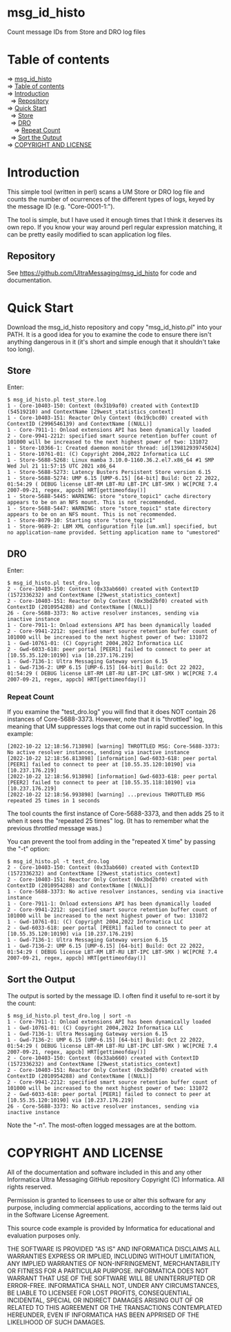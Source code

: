 # msg_id_histo

Count message IDs from Store and DRO log files

# Table of contents
<!-- mdtoc-start -->
&DoubleRightArrow; [msg_id_histo](#msgidhisto)  
&DoubleRightArrow; [Table of contents](#table-of-contents)  
&DoubleRightArrow; [Introduction](#introduction)  
&nbsp;&nbsp;&DoubleRightArrow; [Repository](#repository)  
&DoubleRightArrow; [Quick Start](#quick-start)  
&nbsp;&nbsp;&DoubleRightArrow; [Store](#store)  
&nbsp;&nbsp;&DoubleRightArrow; [DRO](#dro)  
&nbsp;&nbsp;&nbsp;&nbsp;&DoubleRightArrow; [Repeat Count](#repeat-count)  
&nbsp;&nbsp;&DoubleRightArrow; [Sort the Output](#sort-the-output)  
&DoubleRightArrow; [COPYRIGHT AND LICENSE](#copyright-and-license)  
<!-- TOC created by '../mdtoc/mdtoc.pl README.md' (see https://github.com/fordsfords/mdtoc) -->
<!-- mdtoc-end -->

# Introduction

This simple tool (written in perl) scans a UM Store or DRO log file
and counts the number of ocurrences of the different types of logs,
keyed by the message ID (e.g. "Core-0001-1:").

The tool is simple,
but I have used it enough times that I think it deserves its own repo.
If you know your way around perl regular expression matching,
it can be pretty easily modified to scan application log files.

## Repository

See https://github.com/UltraMessaging/msg_id_histo for code and documentation.

# Quick Start

Download the msg_id_histo repository and copy "msg_id_histo.pl" into your PATH.
It is a good idea for you to examine the code to ensure there isn't anything
dangerous in it (it's short and simple enough that it shouldn't take too long).

## Store

Enter:
````
$ msg_id_histo.pl test_store.log
1 - Core-10403-150: Context (0x31b9af0) created with ContextID (54519210) and ContextName [29west_statistics_context]
1 - Core-10403-151: Reactor Only Context (0x19cbcd0) created with ContextID (2996546139) and ContextName [(NULL)]
1 - Core-7911-1: Onload extensions API has been dynamically loaded
2 - Core-9941-2212: specified smart source retention buffer count of 101000 will be increased to the next highest power of two: 131072
1 - Store-10366-1: Created daemon monitor thread: id[139812939745024]
1 - Store-10761-01: (C) Copyright 2004,2022 Informatica LLC
1 - Store-5688-5268: Linux mamba 3.10.0-1160.36.2.el7.x86_64 #1 SMP Wed Jul 21 11:57:15 UTC 2021 x86_64
1 - Store-5688-5273: Latency Busters Persistent Store version 6.15
1 - Store-5688-5274: UMP 6.15 [UMP-6.15] [64-bit] Build: Oct 22 2022, 01:54:29 ( DEBUG license LBT-RM LBT-RU LBT-IPC LBT-SMX ) WC[PCRE 7.4 2007-09-21, regex, appcb] HRT[gettimeofday()]
1 - Store-5688-5445: WARNING: store "store_topic1" cache directory appears to be on an NFS mount. This is not recommended.
1 - Store-5688-5447: WARNING: store "store_topic1" state directory appears to be on an NFS mount. This is not recommended.
1 - Store-8079-10: Starting store "store_topic1"
1 - Store-9689-2: LBM XML configuration file [um.xml] specified, but no application-name provided. Setting application name to "umestored"
````

## DRO

Enter:
````
$ msg_id_histo.pl test_dro.log
2 - Core-10403-150: Context (0x33ab660) created with ContextID (1572336232) and ContextName [29west_statistics_context]
2 - Core-10403-151: Reactor Only Context (0x3bd2bf0) created with ContextID (2010954288) and ContextName [(NULL)]
26 - Core-5688-3373: No active resolver instances, sending via inactive instance
1 - Core-7911-1: Onload extensions API has been dynamically loaded
2 - Core-9941-2212: specified smart source retention buffer count of 101000 will be increased to the next highest power of two: 131072
1 - Gwd-10761-01: (C) Copyright 2004,2022 Informatica LLC
2 - Gwd-6033-618: peer portal [PEER1] failed to connect to peer at [10.55.35.120:10190] via [10.237.176.219]
1 - Gwd-7136-1: Ultra Messaging Gateway version 6.15
1 - Gwd-7136-2: UMP 6.15 [UMP-6.15] [64-bit] Build: Oct 22 2022, 01:54:29 ( DEBUG license LBT-RM LBT-RU LBT-IPC LBT-SMX ) WC[PCRE 7.4 2007-09-21, regex, appcb] HRT[gettimeofday()]
````

### Repeat Count

If you examine the "test_dro.log" you will find that it does NOT contain 26
instances of Core-5688-3373.
However, note that it is "throttled" log, meaning that UM suppresses logs that
come out in rapid succession.
In this example:
````
[2022-10-22 12:18:56.713898] [warning] THROTTLED MSG: Core-5688-3373: No active resolver instances, sending via inactive instance
[2022-10-22 12:18:56.813898] [information] Gwd-6033-618: peer portal [PEER1] failed to connect to peer at [10.55.35.120:10190] via [10.237.176.219]
[2022-10-22 12:18:56.913898] [information] Gwd-6033-618: peer portal [PEER2] failed to connect to peer at [10.55.35.118:10190] via [10.237.176.219]
[2022-10-22 12:18:56.993898] [warning] ...previous THROTTLED MSG repeated 25 times in 1 seconds
````
The tool counts the first instance of Core-5688-3373,
and then adds 25 to it when it sees the "repeated 25 times" log.
(It has to remember what the previous *throttled* message was.)

You can prevent the tool from adding in the "repeated X time" by passing the "-t" option:
````
$ msg_id_histo.pl -t test_dro.log
2 - Core-10403-150: Context (0x33ab660) created with ContextID (1572336232) and ContextName [29west_statistics_context]
2 - Core-10403-151: Reactor Only Context (0x3bd2bf0) created with ContextID (2010954288) and ContextName [(NULL)]
1 - Core-5688-3373: No active resolver instances, sending via inactive instance
1 - Core-7911-1: Onload extensions API has been dynamically loaded
2 - Core-9941-2212: specified smart source retention buffer count of 101000 will be increased to the next highest power of two: 131072
1 - Gwd-10761-01: (C) Copyright 2004,2022 Informatica LLC
2 - Gwd-6033-618: peer portal [PEER1] failed to connect to peer at [10.55.35.120:10190] via [10.237.176.219]
1 - Gwd-7136-1: Ultra Messaging Gateway version 6.15
1 - Gwd-7136-2: UMP 6.15 [UMP-6.15] [64-bit] Build: Oct 22 2022, 01:54:29 ( DEBUG license LBT-RM LBT-RU LBT-IPC LBT-SMX ) WC[PCRE 7.4 2007-09-21, regex, appcb] HRT[gettimeofday()]
````

## Sort the Output

The output is sorted by the message ID.
I often find it useful to re-sort it by the count:
````
$ msg_id_histo.pl test_dro.log | sort -n
1 - Core-7911-1: Onload extensions API has been dynamically loaded
1 - Gwd-10761-01: (C) Copyright 2004,2022 Informatica LLC
1 - Gwd-7136-1: Ultra Messaging Gateway version 6.15
1 - Gwd-7136-2: UMP 6.15 [UMP-6.15] [64-bit] Build: Oct 22 2022, 01:54:29 ( DEBUG license LBT-RM LBT-RU LBT-IPC LBT-SMX ) WC[PCRE 7.4 2007-09-21, regex, appcb] HRT[gettimeofday()]
2 - Core-10403-150: Context (0x33ab660) created with ContextID (1572336232) and ContextName [29west_statistics_context]
2 - Core-10403-151: Reactor Only Context (0x3bd2bf0) created with ContextID (2010954288) and ContextName [(NULL)]
2 - Core-9941-2212: specified smart source retention buffer count of 101000 will be increased to the next highest power of two: 131072
2 - Gwd-6033-618: peer portal [PEER1] failed to connect to peer at [10.55.35.120:10190] via [10.237.176.219]
26 - Core-5688-3373: No active resolver instances, sending via inactive instance
````
Note the "-n".
The most-often logged messages are at the bottom.


# COPYRIGHT AND LICENSE

All of the documentation and software included in this and any
other Informatica Ultra Messaging GitHub repository
Copyright (C) Informatica. All rights reserved.

Permission is granted to licensees to use
or alter this software for any purpose, including commercial applications,
according to the terms laid out in the Software License Agreement.

This source code example is provided by Informatica for educational
and evaluation purposes only.

THE SOFTWARE IS PROVIDED "AS IS" AND INFORMATICA DISCLAIMS ALL WARRANTIES
EXPRESS OR IMPLIED, INCLUDING WITHOUT LIMITATION, ANY IMPLIED WARRANTIES OF
NON-INFRINGEMENT, MERCHANTABILITY OR FITNESS FOR A PARTICULAR
PURPOSE.  INFORMATICA DOES NOT WARRANT THAT USE OF THE SOFTWARE WILL BE
UNINTERRUPTED OR ERROR-FREE.  INFORMATICA SHALL NOT, UNDER ANY CIRCUMSTANCES,
BE LIABLE TO LICENSEE FOR LOST PROFITS, CONSEQUENTIAL, INCIDENTAL, SPECIAL OR
INDIRECT DAMAGES ARISING OUT OF OR RELATED TO THIS AGREEMENT OR THE
TRANSACTIONS CONTEMPLATED HEREUNDER, EVEN IF INFORMATICA HAS BEEN APPRISED OF
THE LIKELIHOOD OF SUCH DAMAGES.
